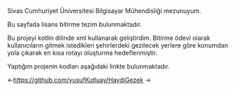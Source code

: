 Sivas Cumhuriyet Üniversitesi Bilgisayar Mühendisliği mezunuyum.

Bu sayfada lisans bitirme tezim bulunmaktadır.

Bu projeyi kotlin dilinde xml kullanarak geliştirdim.
Bitirme ödevi olarak kullanıcıların gitmek istedikleri şehirlerdeki gezilecek yerlere
göre konumdan yola çıkarak en kısa rotayı oluşturma hedeflenmiştir.

Yaptığım projenin kodları aşağıdaki linkte bulunmaktadır.

<-https://github.com/yusufKutluay/HaydiGezek ->

